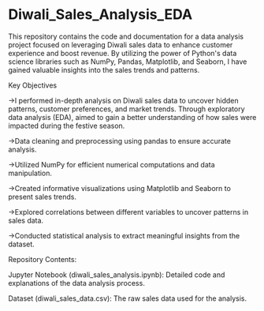 # Diwali_Sales_Analysis_EDA
This repository contains the code and documentation for a data analysis project focused on leveraging Diwali sales data to enhance customer experience and boost revenue. By utilizing the power of Python's data science libraries such as NumPy, Pandas, Matplotlib, and Seaborn, I have gained valuable insights into the sales trends and patterns.

Key Objectives

->I performed in-depth analysis on Diwali sales data to uncover hidden patterns, customer preferences, and market trends. Through exploratory data analysis (EDA), aimed to gain a better understanding of how sales were impacted during the festive season.

->Data cleaning and preprocessing using pandas to ensure accurate analysis.

->Utilized NumPy for efficient numerical computations and data manipulation.

->Created informative visualizations using Matplotlib and Seaborn to present sales trends.

->Explored correlations between different variables to uncover patterns in sales data.

->Conducted statistical analysis to extract meaningful insights from the dataset.

Repository Contents:

Jupyter Notebook (diwali_sales_analysis.ipynb): Detailed code and explanations of the data analysis process.

Dataset (diwali_sales_data.csv): The raw sales data used for the analysis.
